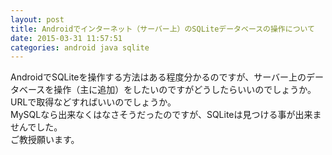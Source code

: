 ```yaml
---
layout: post
title: Androidでインターネット（サーバー上）のSQLiteデータベースの操作について
date: 2015-03-31 11:57:51
categories: android java sqlite
---
```

<p>AndroidでSQLiteを操作する方法はある程度分かるのですが、サーバー上のデータベースを操作（主に追加）をしたいのですがどうしたらいいのでしょうか。<br>
URLで取得などすればいいのでしょうか。<br>
MySQLなら出来なくはなさそうだったのですが、SQLiteは見つける事が出来ませんでした。<br>
ご教授願います。</p>
